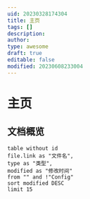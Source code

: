 ```yaml
---
uid: 20230328174304
title: 主页
tags: []
description: 
author: 
type: awesome
draft: true
editable: false
modified: 20230608233004
---
```


# 主页

## 文档概览

```dataview
table without id 
file.link as "文件名",
type as "类型",
modified as "修改时间"
from "" and !"Config"
sort modified DESC
limit 15
```



